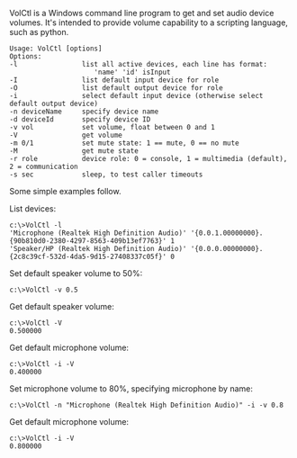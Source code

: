 VolCtl is a Windows command line program to get and set audio device volumes. It's intended to provide volume capability to a scripting language, such as python.

```
Usage: VolCtl [options]
Options:
-l                list all active devices, each line has format:
                     'name' 'id' isInput
-I                list default input device for role
-O                list default output device for role
-i                select default input device (otherwise select default output device)
-n deviceName     specify device name
-d deviceId       specify device ID
-v vol            set volume, float between 0 and 1
-V                get volume
-m 0/1            set mute state: 1 == mute, 0 == no mute
-M                get mute state
-r role           device role: 0 = console, 1 = multimedia (default), 2 = communication
-s sec            sleep, to test caller timeouts
```

Some simple examples follow.

List devices:
```
c:\>VolCtl -l
'Microphone (Realtek High Definition Audio)' '{0.0.1.00000000}.{90b810d0-2380-4297-8563-409b13ef7763}' 1
'Speaker/HP (Realtek High Definition Audio)' '{0.0.0.00000000}.{2c8c39cf-532d-4da5-9d15-27408337c05f}' 0
```

Set default speaker volume to 50%:
```
c:\>VolCtl -v 0.5
```

Get default speaker volume:
```
c:\>VolCtl -V
0.500000
```

Get default microphone volume:
```
c:\>VolCtl -i -V
0.400000
```

Set microphone volume to 80%, specifying microphone by name:
```
c:\>VolCtl -n "Microphone (Realtek High Definition Audio)" -i -v 0.8
```

Get default microphone volume:
```
c:\>VolCtl -i -V
0.800000
```
